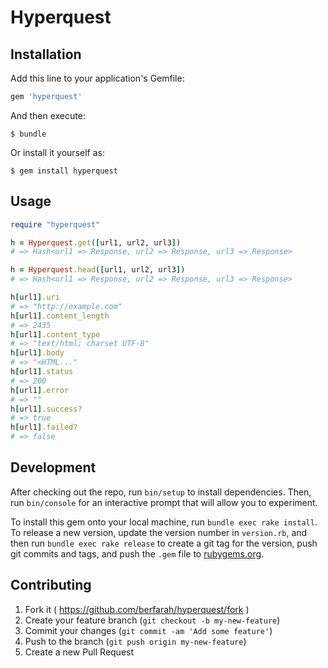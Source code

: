 # Hyperquest

## Installation

Add this line to your application's Gemfile:

```ruby
gem 'hyperquest'
```

And then execute:

    $ bundle

Or install it yourself as:

    $ gem install hyperquest

## Usage

```ruby
require "hyperquest"

h = Hyperquest.get([url1, url2, url3])
# => Hash<url1 => Response, url2 => Response, url3 => Response>

h = Hyperquest.head([url1, url2, url3])
# => Hash<url1 => Response, url2 => Response, url3 => Response>

h[url1].uri
# => "http://example.com"
h[url1].content_length
# => 2435
h[url1].content_type
# => "text/html; charset UTF-8"
h[url1].body
# => "<HTML..."
h[url1].status
# => 200
h[url1].error
# => ""
h[url1].success?
# => true
h[url1].failed?
# => false
```

## Development

After checking out the repo, run `bin/setup` to install dependencies. Then, run `bin/console` for an interactive prompt that will allow you to experiment.

To install this gem onto your local machine, run `bundle exec rake install`. To release a new version, update the version number in `version.rb`, and then run `bundle exec rake release` to create a git tag for the version, push git commits and tags, and push the `.gem` file to [rubygems.org](https://rubygems.org).

## Contributing

1. Fork it ( https://github.com/berfarah/hyperquest/fork )
2. Create your feature branch (`git checkout -b my-new-feature`)
3. Commit your changes (`git commit -am 'Add some feature'`)
4. Push to the branch (`git push origin my-new-feature`)
5. Create a new Pull Request
